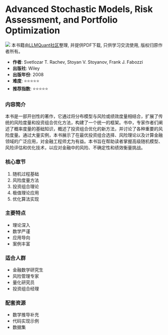 # Advanced Stochastic Models, Risk Assessment, and Portfolio Optimization

![](https://fastly.jsdelivr.net/gh/bucketio/img3@main/2024/09/04/1725464231869-e0b2f727-2a0f-4270-bf6c-31ddc350426a.gif)
本书籍由[LLMQuant社区](https://llmquant.com/)整理, 并提供PDF下载, 只供学习交流使用, 版权归原作者所有。


- **作者**: Svetlozar T. Rachev, Stoyan V. Stoyanov, Frank J. Fabozzi
- **出版社**: Wiley
- **出版年份**: 2008
- **难度**: ⭐⭐⭐⭐⭐
- **推荐指数**: ⭐⭐⭐⭐⭐

### 内容简介

本书是一部开创性的著作，它通过将分布模型与风险或绩效度量相结合，扩展了传统的风险度量和投资组合优化方法，构建了一个统一的框架。书中，专家作者们阐述了概率度量的基础知识，概述了投资组合优化的新方法，并讨论了各种重要的风险度量。通过大量实例，本书展示了在最优投资组合选择、风险理论以及计算金融领域的广泛应用，对金融工程师尤为有益。本书旨在帮助读者掌握高级随机模型、风险评估和优化技术，以应对金融中的风险、不确定性和绩效衡量挑战。

### 核心章节

1. 随机过程基础
2. 风险度量方法
3. 投资组合理论
4. 极值理论应用
5. 优化算法实现

### 主要特点

- 理论深入
- 数学严谨
- 应用导向
- 案例丰富

### 适合人群

- 金融数学研究生
- 风险管理专家
- 量化研究员
- 投资组合经理

### 配套资源

- 数学推导补充
- 代码实现示例
- 数据集